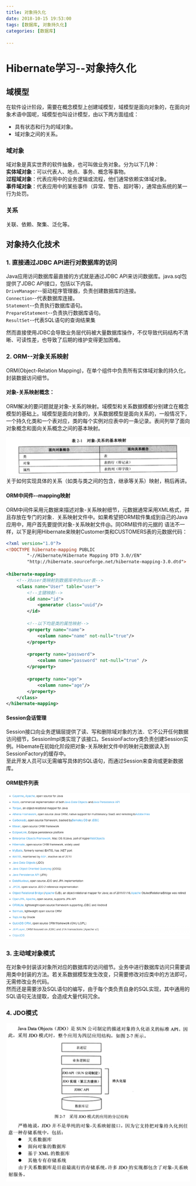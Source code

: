 ```yaml
---
title: 对象持久化
date: 2018-10-15 19:53:00
tags: [数据库, 对象持久化]
categories: [数据库]

---
```

# Hibernate学习--对象持久化
## 域模型
在软件设计阶段，需要在概念模型上创建域模型，域模型是面向对象的，在面向对象术语中国呢，域模型也叫设计模型，由以下两方面组成：  

* 具有状态和行为的域对象。
* 域对象之间的关系。

<!--more-->

### 域对象
域对象是真实世界的软件抽象，也可叫做业务对象。分为以下几种：  
**实体域对象**：可以代表人、地点、事务、概念等事物。  
**过程域对象**：代表应用中的业务逻辑或流程，他们通常依赖实体域对象。  
**事件域对象**：代表应用中的某些事件（异常、警告、超时等），通常由系统的某一行为处罚。

### 关系
关联、依赖、聚集、泛化等。

## 对象持久化技术
### 1. 直接通过JDBC API进行对数据库的访问
Java应用访问数据库最直接的方式就是通过JDBC API来访问数据库。java.sql包提供了JDBC API接口，包括以下内容。  
`DriveManager`--驱动程序管理器，负责创建数据库的连接。  
`Connection`--代表数据库连接。  
`Statement`--负责执行数据库语句。  
`PrepareStatement`--负责执行数据库语句。  
`ResultSet`--代表SQL语句的查询结果集

然而直接使用JDBC会导致业务层代码被大量数据库操作，不仅导致代码结构不清晰、可读性差，也导致了后期的维护变得更加困难。

### 2. ORM--对象关系映射
ORM(Object-Relation Mapping)，在单个组件中负责所有实体域对象的持久化，封装数据访问细节。
#### 对象-关系映射概念：
ORM解决的要问题就是对象-关系的映射。域模型和关系数据模都分别建立在概念模型的基础上。域模型是面向对象的，关系数据模型是面向关系的，一般情况下，一个持久化类和一个表对应，类的每个实例对应表中的一条记录。表间列举了面向对象概念和面向关系概念之间的基本映射。  
    
![ORM](https://github.com/wxaaaa/img/blob/master/orm.png?raw=true)  
关于如何实现具体的关系（如类与类之间的包含，继承等关系）映射，稍后再讲。
#### ORM中间件--mapping映射
ORM中间件采用元数据来描述对象-关系映射细节，元数据通常采用XML格式，并且存放在专门的对象．关系映射文件中。如果希望把ORM软件集成到自己的Java应用中，用户首先要提供对象-关系映射文件@。同ORM软件的元据的
语法不一样，以下是利用Hibernate来映射Customer类和CUSTOMERS表的元数据代码：  

```xml
<?xml version="1.0"?>
<!DOCTYPE hibernate-mapping PUBLIC
        "-//Hibernate/Hibernate Mapping DTD 3.0//EN"
        "http://hibernate.sourceforge.net/hibernate-mapping-3.0.dtd">

<hibernate-mapping>
    <!--对user类映射到数据库中的user表-->
    <class name="User" table="user">
        <!--主键映射-->
        <id name="id">
            <generator class="uuid"/>
        </id>
        
        <!--以下均是类的属性映射-->
        <property name="name">
            <column name="name" not-null="true"/>
        </property>

        <property name="password">
            <column name="password" not-null="true" />
        </property>

        <property name="age">
            <column name="age"/>
        </property>
    </class>
</hibernate-mapping>
```
#### Session会话管理
Session接口向业务逻辑层提供了读、写和删除域对象的方法．它不公开任何数据访问细节，Sessionlmpl类实现了该接口。SessionFactory类负责创建Session实例。Hibemate在初始化阶段把对象-关系映射文件中的映射元数据读入到SessionFactory的缓存中。  
至此开发人员可以无需编写具体的SQL语句，而通过Session来查询或更新数据库。
#### ORM软件列表
![ORM Software](https://github.com/wxaaaa/img/blob/master/ORMSoftware.png?raw=true)

### 3. 主动域对象模式
在对象中封装该对象所对应的数据库的访问细节。业务中进行数据库访问只需要调用类中封装的方法。若关系数据模型发生改变，只需要修改对应类中的方法即可，无需修改业务代码。  
然而还是需要涉及SQL语句的编写，由于每个类负责自身的SQL实现，其中通用的SQL语句无法提取，会造成大量代码冗余。

### 4. JDO模式
![JDO](https://github.com/wxaaaa/img/blob/master/JDO.png?raw=true)
